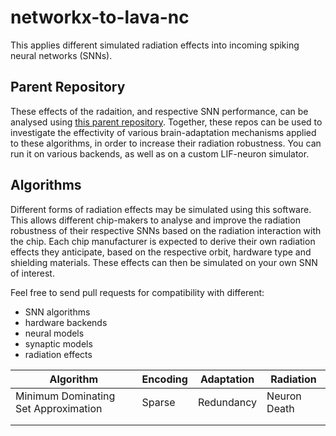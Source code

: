 # networkx-to-lava-nc

This applies different simulated radiation effects into incoming spiking neural
networks (SNNs).

## Parent Repository

These effects of the radaition, and respective SNN performance, can be analysed
using [this parent repository](https://github.com/a-t-0/snncompare).
Together, these repos can be used to investigate the effectivity of various
brain-adaptation mechanisms applied to these algorithms, in order to increase
their radiation robustness. You can run it on various backends, as well as on
a custom LIF-neuron simulator.

## Algorithms

Different forms of radiation effects may be simulated using this software. This
allows different chip-makers to analyse and improve the radiation robustness of
their respective SNNs based on the radiation interaction with the chip. Each
chip manufacturer is expected to derive their own radiation effects they
anticipate, based on the respective orbit, hardware type and shielding
materials. These effects can then be simulated on your own SNN of interest.

Feel free to send pull requests for compatibility with different:

- SNN algorithms
- hardware backends
- neural models
- synaptic models
- radiation effects

| Algorithm                            | Encoding | Adaptation | Radiation    |
| ------------------------------------ | -------- | ---------- | ------------ |
| Minimum Dominating Set Approximation | Sparse   | Redundancy | Neuron Death |
|                                      |          |            |              |
|                                      |          |            |              |
